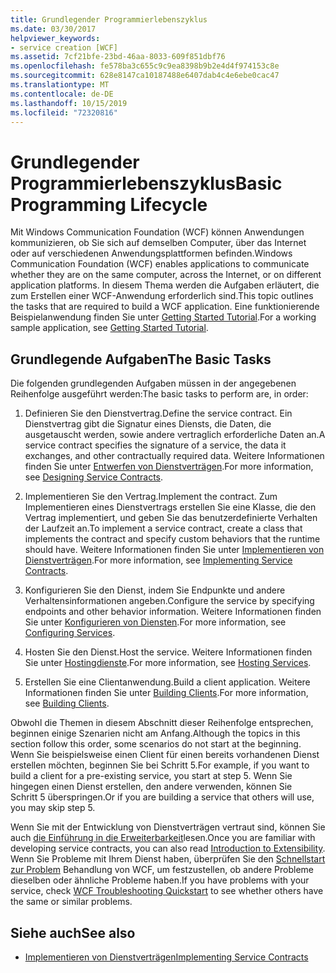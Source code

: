 ```yaml
---
title: Grundlegender Programmierlebenszyklus
ms.date: 03/30/2017
helpviewer_keywords:
- service creation [WCF]
ms.assetid: 7cf21bfe-23bd-46aa-8033-609f851dbf76
ms.openlocfilehash: fe578ba3c655c9c9ea8398b9b2e4d4f974153c8e
ms.sourcegitcommit: 628e8147ca10187488e6407dab4c4e6ebe0cac47
ms.translationtype: MT
ms.contentlocale: de-DE
ms.lasthandoff: 10/15/2019
ms.locfileid: "72320816"
---
```

# <a name="basic-programming-lifecycle"></a><span data-ttu-id="c277b-102">Grundlegender Programmierlebenszyklus</span><span class="sxs-lookup"><span data-stu-id="c277b-102">Basic Programming Lifecycle</span></span>
<span data-ttu-id="c277b-103">Mit Windows Communication Foundation (WCF) können Anwendungen kommunizieren, ob Sie sich auf demselben Computer, über das Internet oder auf verschiedenen Anwendungsplattformen befinden.</span><span class="sxs-lookup"><span data-stu-id="c277b-103">Windows Communication Foundation (WCF) enables applications to communicate whether they are on the same computer, across the Internet, or on different application platforms.</span></span> <span data-ttu-id="c277b-104">In diesem Thema werden die Aufgaben erläutert, die zum Erstellen einer WCF-Anwendung erforderlich sind.</span><span class="sxs-lookup"><span data-stu-id="c277b-104">This topic outlines the tasks that are required to build a WCF application.</span></span> <span data-ttu-id="c277b-105">Eine funktionierende Beispielanwendung finden Sie unter [Getting Started Tutorial](getting-started-tutorial.md).</span><span class="sxs-lookup"><span data-stu-id="c277b-105">For a working sample application, see [Getting Started Tutorial](getting-started-tutorial.md).</span></span>  
  
## <a name="the-basic-tasks"></a><span data-ttu-id="c277b-106">Grundlegende Aufgaben</span><span class="sxs-lookup"><span data-stu-id="c277b-106">The Basic Tasks</span></span>  
 <span data-ttu-id="c277b-107">Die folgenden grundlegenden Aufgaben müssen in der angegebenen Reihenfolge ausgeführt werden:</span><span class="sxs-lookup"><span data-stu-id="c277b-107">The basic tasks to perform are, in order:</span></span>  
  
1. <span data-ttu-id="c277b-108">Definieren Sie den Dienstvertrag.</span><span class="sxs-lookup"><span data-stu-id="c277b-108">Define the service contract.</span></span> <span data-ttu-id="c277b-109">Ein Dienstvertrag gibt die Signatur eines Diensts, die Daten, die ausgetauscht werden, sowie andere vertraglich erforderliche Daten an.</span><span class="sxs-lookup"><span data-stu-id="c277b-109">A service contract specifies the signature of a service, the data it exchanges, and other contractually required data.</span></span> <span data-ttu-id="c277b-110">Weitere Informationen finden Sie unter [Entwerfen von Dienstverträgen](designing-service-contracts.md).</span><span class="sxs-lookup"><span data-stu-id="c277b-110">For more information, see [Designing Service Contracts](designing-service-contracts.md).</span></span>  
  
2. <span data-ttu-id="c277b-111">Implementieren Sie den Vertrag.</span><span class="sxs-lookup"><span data-stu-id="c277b-111">Implement the contract.</span></span> <span data-ttu-id="c277b-112">Zum Implementieren eines Dienstvertrags erstellen Sie eine Klasse, die den Vertrag implementiert, und geben Sie das benutzerdefinierte Verhalten der Laufzeit an.</span><span class="sxs-lookup"><span data-stu-id="c277b-112">To implement a service contract, create a class that implements the contract and specify custom behaviors that the runtime should have.</span></span> <span data-ttu-id="c277b-113">Weitere Informationen finden Sie unter [Implementieren von Dienstverträgen](implementing-service-contracts.md).</span><span class="sxs-lookup"><span data-stu-id="c277b-113">For more information, see [Implementing Service Contracts](implementing-service-contracts.md).</span></span>  
  
3. <span data-ttu-id="c277b-114">Konfigurieren Sie den Dienst, indem Sie Endpunkte und andere Verhaltensinformationen angeben.</span><span class="sxs-lookup"><span data-stu-id="c277b-114">Configure the service by specifying endpoints and other behavior information.</span></span> <span data-ttu-id="c277b-115">Weitere Informationen finden Sie unter [Konfigurieren von Diensten](configuring-services.md).</span><span class="sxs-lookup"><span data-stu-id="c277b-115">For more information, see [Configuring Services](configuring-services.md).</span></span>  
  
4. <span data-ttu-id="c277b-116">Hosten Sie den Dienst.</span><span class="sxs-lookup"><span data-stu-id="c277b-116">Host the service.</span></span> <span data-ttu-id="c277b-117">Weitere Informationen finden Sie unter [Hostingdienste](hosting-services.md).</span><span class="sxs-lookup"><span data-stu-id="c277b-117">For more information, see [Hosting Services](hosting-services.md).</span></span>  
  
5. <span data-ttu-id="c277b-118">Erstellen Sie eine Clientanwendung.</span><span class="sxs-lookup"><span data-stu-id="c277b-118">Build a client application.</span></span> <span data-ttu-id="c277b-119">Weitere Informationen finden Sie unter [Building Clients](building-clients.md).</span><span class="sxs-lookup"><span data-stu-id="c277b-119">For more information, see [Building Clients](building-clients.md).</span></span>  
  
 <span data-ttu-id="c277b-120">Obwohl die Themen in diesem Abschnitt dieser Reihenfolge entsprechen, beginnen einige Szenarien nicht am Anfang.</span><span class="sxs-lookup"><span data-stu-id="c277b-120">Although the topics in this section follow this order, some scenarios do not start at the beginning.</span></span> <span data-ttu-id="c277b-121">Wenn Sie beispielsweise einen Client für einen bereits vorhandenen Dienst erstellen möchten, beginnen Sie bei Schritt 5.</span><span class="sxs-lookup"><span data-stu-id="c277b-121">For example, if you want to build a client for a pre-existing service, you start at step 5.</span></span> <span data-ttu-id="c277b-122">Wenn Sie hingegen einen Dienst erstellen, den andere verwenden, können Sie Schritt 5 überspringen.</span><span class="sxs-lookup"><span data-stu-id="c277b-122">Or if you are building a service that others will use, you may skip step 5.</span></span>  
  
 <span data-ttu-id="c277b-123">Wenn Sie mit der Entwicklung von Dienstverträgen vertraut sind, können Sie auch [die Einführung in die Erweiterbarkeit](introduction-to-extensibility.md)lesen.</span><span class="sxs-lookup"><span data-stu-id="c277b-123">Once you are familiar with developing service contracts, you can also read [Introduction to Extensibility](introduction-to-extensibility.md).</span></span> <span data-ttu-id="c277b-124">Wenn Sie Probleme mit Ihrem Dienst haben, überprüfen Sie den [Schnellstart zur Problem](wcf-troubleshooting-quickstart.md) Behandlung von WCF, um festzustellen, ob andere Probleme dieselben oder ähnliche Probleme haben.</span><span class="sxs-lookup"><span data-stu-id="c277b-124">If you have problems with your service, check [WCF Troubleshooting Quickstart](wcf-troubleshooting-quickstart.md) to see whether others have the same or similar problems.</span></span>  
  
## <a name="see-also"></a><span data-ttu-id="c277b-125">Siehe auch</span><span class="sxs-lookup"><span data-stu-id="c277b-125">See also</span></span>

- [<span data-ttu-id="c277b-126">Implementieren von Dienstverträgen</span><span class="sxs-lookup"><span data-stu-id="c277b-126">Implementing Service Contracts</span></span>](implementing-service-contracts.md)
